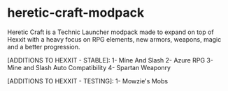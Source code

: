 # heretic-craft-modpack
Heretic Craft is a Technic Launcher modpack made to expand on top of Hexxit with a heavy focus on RPG elements, new armors, weapons, magic and a better progression.

[ADDITIONS TO HEXXIT - STABLE]:
1- Mine And Slash
2- Azure RPG
3- Mine and Slash Auto Compatibility
4- Spartan Weaponry


[ADDITIONS TO HEXXIT - TESTING]:
1- Mowzie's Mobs

